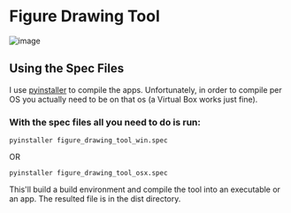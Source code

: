 # Figure Drawing Tool
![image](https://github.com/user-attachments/assets/ed48e3c5-8008-4a1b-9a07-4815fc1021c4)

## Using the Spec Files
I use [pyinstaller](https://pyinstaller.org/en/stable/) to compile the apps. Unfortunately, in order to compile per OS you actually need to be on that os (a Virtual Box works just fine).

### With the spec files all you need to do is run:

```codeowners
pyinstaller figure_drawing_tool_win.spec
```
OR

```codeowners
pyinstaller figure_drawing_tool_osx.spec
```

This'll build a build environment and compile the tool into an executable or an app. The resulted file is in the dist directory.
